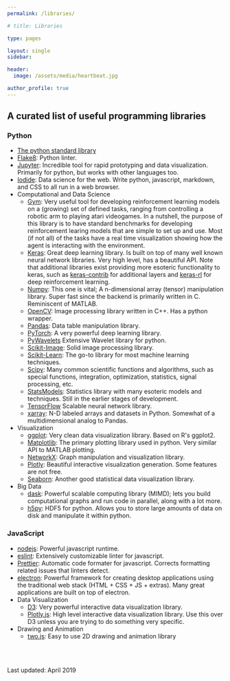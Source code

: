 ```yaml
---
permalink: /libraries/

# title: Libraries

type: pages

layout: single
sidebar:

header:
  image: /assets/media/heartbeat.jpg

author_profile: true
---
```


## A curated list of useful programming libraries

### Python
* [The python standard library](https://docs.python.org/3/library/index.html)
* [Flake8](http://flake8.pycqa.org/en/latest/): Python linter.
* [Jupyter](https://jupyter.org/): Incredible tool for rapid prototyping and data visualization. Primarily for python, but works with other languages too.
* [Iodide](https://alpha.iodide.io/): Data science for the web. Write python, javascript, markdown, and CSS to all run in a web browser.
* Computational and Data Science
  - [Gym](https://gym.openai.com/): Very useful tool for developing reinforcement learning models on a (growing) set of defined tasks, ranging from controlling a robotic arm to playing atari videogames. In a nutshell, the purpose of this library is to have standard benchmarks for developing reinforcement learing models that are simple to set up and use. Most (if not all) of the tasks have a real time visualization showing how the agent is interacting with the environment.
  - [Keras](https://keras.io/): Great deep learning library. Is built on top of many well known neural network libraries. Very high level, has a beautiful API. Note that additional libraries exist providing more esoteric functionality to keras, such as [keras-contrib](https://github.com/keras-team/keras-contrib) for additional layers and [keras-rl](https://github.com/keras-rl/keras-rl) for deep reinforcement learning.
  - [Numpy](https://www.numpy.org/): This one is vital; A n-dimensional array (tensor) manipulation library. Super fast since the backend is primarily written in C. Reminiscent of MATLAB.
  - [OpenCV](https://docs.opencv.org/3.0-beta/index.html): Image processing library written in C++. Has a python wrapper.
  - [Pandas](https://pandas.pydata.org/): Data table manipulation library.
  - [PyTorch](https://pytorch.org/): A very powerful deep learning library.
  - [PyWavelets](https://pywavelets.readthedocs.io/en/latest/) Extensive Wavelet library for python.
  - [Scikit-Image](https://scikit-image.org/): Solid image processing library.
  - [Scikit-Learn](https://scikit-learn.org/stable/): The go-to library for most machine learning techniques.
  - [Scipy](https://docs.scipy.org/doc/scipy/reference/): Many common scientific functions and algorithms, such as special functions, integration, optimization, statistics, signal processing, etc.
  - [StatsModels](https://www.statsmodels.org/stable/index.html): Statistics library with many esoteric models and techniques. Still in the earlier stages of development.
  - [TensorFlow](https://www.tensorflow.org/) Scalable neural network library.
  - [xarray](http://xarray.pydata.org/en/stable/index.html): N-D labeled arrays and datasets in Python. Somewhat of a multidimensional analog to Pandas.
* Visualization
  - [ggplot](http://ggplot.yhathq.com/): Very clean data visualization library. Based on R's ggplot2.
  - [Matplotlib](https://matplotlib.org/): The primary plotting library used in python. Very similar API to MATLAB plotting.
  - [NetworkX](https://networkx.github.io/): Graph manipulation and visualization library.
  - [Plotly](https://plot.ly/python/): Beautiful interactive visualization generation. Some features are not free.
  - [Seaborn](https://seaborn.pydata.org/): Another good statistical data visualization library.
* Big Data
  - [dask](https://dask.org/): Powerful scalable computing library (MIMD); lets you build computational graphs and run code in parallel, along with a lot more.
  - [h5py](https://www.h5py.org/): HDF5 for python. Allows you to store large amounts of data on disk and manipulate it within python.

### JavaScript
* [nodejs](https://nodejs.org/en/about/): Powerful javascript runtime.
* [eslint](https://eslint.org/): Extensively customizable linter for javascript.
* [Prettier](https://prettier.io/docs/en/): Automatic code formater for javascript. Corrects formatting related issues that linters detect.
* [electron](https://electronjs.org/): Powerful framework for creating desktop applications using the traditional web stack (HTML + CSS + JS + extras). Many great applications are built on top of electron.
* Data Visualization
  - [D3](https://d3js.org/): Very powerful interactive data visualization library.
  - [Plotly.js](https://plot.ly/javascript/): High level interactive data visualization library. Use this over D3 unless you are trying to do something very specific.
* Drawing and Animation
  - [two.js](https://two.js.org/): Easy to use 2D drawing and animation library

<br>
<br>

Last updated: April 2019
